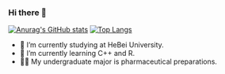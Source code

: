 ### Hi there 👋
[![Anurag's GitHub stats](https://github-readme-stats.vercel.app/api?username=sasaju)](https://github.com/anuraghazra/github-readme-stats)
[![Top Langs](https://github-readme-stats.vercel.app/api/top-langs/?username=sasaju&layout=compact)](https://github.com/anuraghazra/github-readme-stats)

- 🔭 I’m currently studying at HeBei University.
- 🌱 I’m currently learning C++ and R.
- 🧑‍🎓 My undergraduate major is pharmaceutical preparations.
